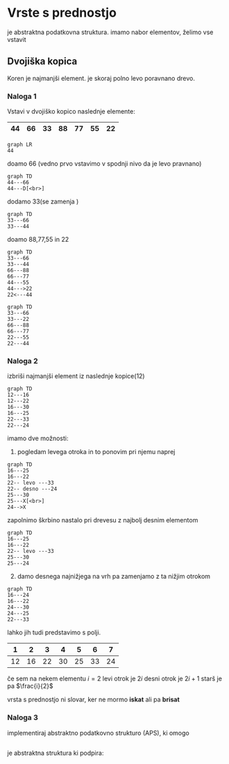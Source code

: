 # Vrste s prednostjo
je abstraktna podatkovna struktura.
imamo nabor  elementov, želimo vse vstavit

## Dvojiška kopica
Koren je najmanjši element. je skoraj polno levo poravnano drevo.

### Naloga 1
Vstavi v dvojiško kopico naslednje elemente:

| 44  | 66  | 33  | 88  | 77  | 55  | 22  |
| --- | --- | --- | --- | --- | --- | --- |


```mermaid
graph LR
44
```
doamo 66 (vedno prvo vstavimo v spodnji nivo da je levo pravnano)
```mermaid
graph TD
44---66
44---D[<br>]

```
dodamo 33(se zamenja )
```mermaid
graph TD
33---66
33---44
```

doamo 88,77,55 in 22
```mermaid
graph TD
33---66
33---44
66---88
66---77
44---55
44--->22
22<---44
```
```mermaid
graph TD
33---66
33---22
66---88
66---77
22---55
22---44
```

### Naloga 2
izbriši najmanjši element iz naslednje kopice(12)
```mermaid
graph TD
12---16
12---22
16---30
16---25
22---33
22---24
```

imamo dve možnosti:
1. pogledam levega otroka in to ponovim pri njemu naprej

```mermaid
graph TD
16---25
16---22
22-- levo ---33
22-- desno ---24
25---30
25---X[<br>]
24-->X
```
zapolnimo škrbino nastalo pri drevesu z najbolj desnim elementom 

```mermaid
graph TD
16---25
16---22
22-- levo ---33
25---30
25---24
```
2.  damo desnega najnižjega na vrh pa zamenjamo z ta nižjim otrokom
```mermaid
graph TD
16---24
16---22
24---30
24---25
22---33
```

lahko jih tudi predstavimo s polji.

| 1   | 2   | 3   | 4   | 5   | 6   | 7   |
| --- | --- | --- | --- | --- | --- | --- |
| 12  | 16  | 22  | 30  | 25  | 33  | 24  |

če sem na nekem elementu $i=2$
levi otrok je $2i$
desni otrok je $2i+1$
starš je pa $\frac{i}{2}$

vrsta s prednostjo ni slovar, ker ne mormo **iskat** ali pa **brisat**


### Naloga 3
implementiraj abstraktno podatkovno strukturo (APS), ki omogo
## 
je abstraktna struktura ki podpira:
